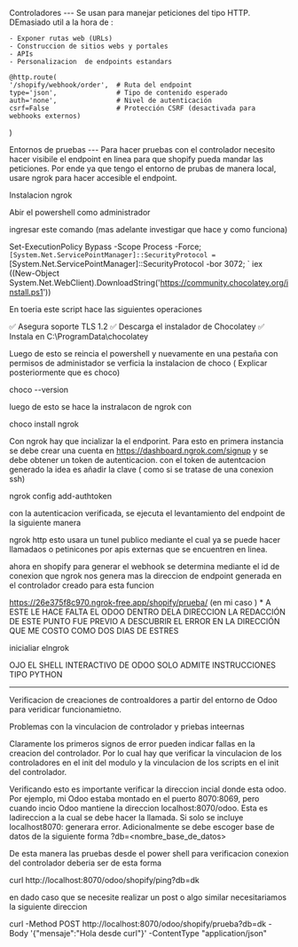 

Controladores --- Se usan para manejar peticiones del tipo HTTP. DEmasiado util a la hora de :

    - Exponer rutas web (URLs)
    - Construccion de sitios webs y portales
    - APIs
    - Personalizacion  de endpoints estandars

    @http.route(
    '/shopify/webhook/order',  # Ruta del endpoint
    type='json',               # Tipo de contenido esperado
    auth='none',               # Nivel de autenticación
    csrf=False                 # Protección CSRF (desactivada para webhooks externos)
)



Entornos de pruebas ---  Para hacer pruebas con el controlador necesito hacer visibile el endpoint en linea para que shopify    pueda mandar las peticiones. Por ende ya que tengo el entorno de prubas de manera local, usare ngrok para hacer accesible el endpoint.


Instalacion ngrok

Abir el powershell como administrador 

ingresar este comando (mas adelante investigar que hace y como funciona)

Set-ExecutionPolicy Bypass -Scope Process -Force; `
[System.Net.ServicePointManager]::SecurityProtocol = `
    [System.Net.ServicePointManager]::SecurityProtocol -bor 3072; `
iex ((New-Object System.Net.WebClient).DownloadString('https://community.chocolatey.org/install.ps1'))

En toeria este script hace las siguientes operaciones 

✅ Asegura soporte TLS 1.2
✅ Descarga el instalador de Chocolatey
✅ Instala en C:\ProgramData\chocolatey



Luego de esto se reincia el powershell y nuevamente en una pestaña con permisos de administador se verficia la instalacion de choco ( Explicar posteriormente que es choco)

choco --version


luego de esto se hace la instralacon de ngrok con 

choco install ngrok

Con ngrok hay que incializar la el endporint. Para esto en primera instancia se debe crear una cuenta en https://dashboard.ngrok.com/signup y se debe obtener un token de autenticacion. con el token de autentcacion generado la idea es añadir la clave ( como si se tratase de una conexion ssh)

ngrok config add-authtoken <TOKEN>

con la autenticacion verificada, se ejecuta el levantamiento del endpoint de la siguiente manera 

ngrok http <puerto local> esto usara un tunel publico mediante el cual ya se puede hacer llamadaos o petinicones por apis externas que se encuentren en linea.

ahora en shopify para generar el webhook se determina mediante el id de conexion que ngrok nos genera mas la direccion de endpoint generada en el controlador creado para esta funcion 


https://26e375f8c970.ngrok-free.app/shopify/prueba/  (en mi caso ) * A ESTE LE HACE FALTA EL ODOO DENTRO DELA DIRECCION 
LA REDACCIÓN DE ESTE PUNTO FUE PREVIO A DESCUBRIR EL ERROR EN LA DIRECCIÓN QUE ME COSTO COMO DOS DIAS DE ESTRES

inicialiar elngrok







OJO EL SHELL INTERACTIVO DE ODOO SOLO ADMITE INSTRUCCIONES TIPO PYTHON

__________________________________________________________________________________________________

Verificacion de creaciones de controaldores a partir del entorno de Odoo para veridicar funcionamietno.

Problemas con la vinculacion de controlador y priebas inteernas

Claramente los primeros signos de error pueden indicar fallas en la creacion del controlador. Por lo cual hay que verificar la vinculacion de los controladores en el init del modulo y la vinculacion de los scripts en el init del controlador. 

Verificando esto es importante verificar la direccion incial donde esta odoo. Por ejemplo, mi Odoo estaba montado en el puerto 8070:8069, pero cuando incio Odoo mantiene la direccion localhost:8070/odoo. Esta es ladireccion a la cual se debe hacer la llamada. Si solo se incluye localhost8070: generara error.
Adicionalmente se debe escoger base de datos de la siguiente forma ?db=<nombre_base_de_datos>


De esta manera las pruebas desde el power shell para verificacion conexion del controlador deberia ser de esta forma

curl http://localhost:8070/odoo/shopify/ping?db=dk

en dado caso que se necesite realizar un post o algo similar necesitariamos la siguiente direccion 

curl -Method POST http://localhost:8070/odoo/shopify/prueba?db=dk -Body '{"mensaje":"Hola desde curl"}' -ContentType "application/json"






